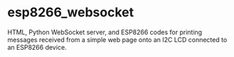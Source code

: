 # esp8266_websocket
HTML, Python WebSocket server, and ESP8266 codes for printing messages received from a simple web page onto an I2C LCD connected to an ESP8266 device.
